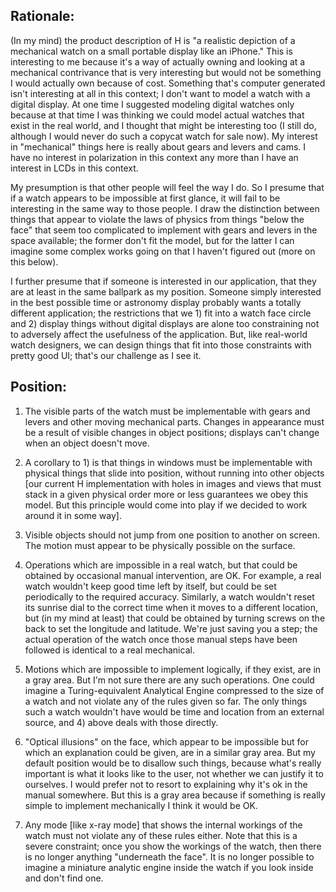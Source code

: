 ## Rationale:

(In my mind) the product description of H is "a realistic depiction of
a mechanical watch on a small portable display like an iPhone."  This
is interesting to me because it's a way of actually owning and looking
at a mechanical contrivance that is very interesting but would not be
something I would actually own because of cost.  Something that's
computer generated isn't interesting at all in this context; I don't
want to model a watch with a digital display.  At one time I suggested
modeling digital watches only because at that time I was thinking we
could model actual watches that exist in the real world, and I thought
that might be interesting too (I still do, although I would never do
such a copycat watch for sale now).  My interest in "mechanical"
things here is really about gears and levers and cams.  I have no
interest in polarization in this context any more than I have an
interest in LCDs in this context.

My presumption is that other people will feel the way I do.  So I
presume that if a watch appears to be impossible at first glance, it
will fail to be interesting in the same way to those people.  I draw
the distinction between things that appear to violate the laws of
physics from things "below the face" that seem too complicated to
implement with gears and levers in the space available; the former
don't fit the model, but for the latter I can imagine some complex
works going on that I haven't figured out (more on this below).

I further presume that if someone is interested in our application,
that they are at least in the same ballpark as my position.  Someone
simply interested in the best possible time or astronomy display
probably wants a totally different application; the restrictions that
we 1) fit into a watch face circle and 2) display things without
digital displays are alone too constraining not to adversely affect
the usefulness of the application.  But, like real-world watch
designers, we can design things that fit into those constraints with
pretty good UI; that's our challenge as I see it.

## Position:


1. The visible parts of the watch must be implementable with gears and
   levers and other moving mechanical parts.  Changes in appearance must
   be a result of visible changes in object positions; displays can't
   change when an object doesn't move.

2. A corollary to 1) is that things in windows must be implementable
   with physical things that slide into position, without running into
   other objects [our current H implementation with holes in images and
   views that must stack in a given physical order more or less
   guarantees we obey this model.  But this principle would come into
   play if we decided to work around it in some way].

3. Visible objects should not jump from one position to another on
   screen.  The motion must appear to be physically possible on the
   surface.

4. Operations which are impossible in a real watch, but that could be
   obtained by occasional manual intervention, are OK.  For example, a
   real watch wouldn't keep good time left by itself, but could be set
   periodically to the required accuracy.  Similarly, a watch wouldn't
   reset its sunrise dial to the correct time when it moves to a
   different location, but (in my mind at least) that could be obtained
   by turning screws on the back to set the longitude and latitude.
   We're just saving you a step; the actual operation of the watch once
   those manual steps have been followed is identical to a real
   mechanical.

5. Motions which are impossible to implement logically, if they exist,
   are in a gray area.  But I'm not sure there are any such operations.
   One could imagine a Turing-equivalent Analytical Engine compressed to
   the size of a watch and not violate any of the rules given so far.
   The only things such a watch wouldn't have would be time and location
   from an external source, and 4) above deals with those directly.

6. "Optical illusions" on the face, which appear to be impossible but
   for which an explanation could be given, are in a similar gray area.
   But my default position would be to disallow such things, because
   what's really important is what it looks like to the user, not whether
   we can justify it to ourselves.  I would prefer not to resort to
   explaining why it's ok in the manual somewhere.  But this is a gray
   area because if something is really simple to implement mechanically I
   think it would be OK.

7. Any mode [like x-ray mode] that shows the internal workings of the
   watch must not violate any of these rules either.  Note that this is a
   severe constraint; once you show the workings of the watch, then there
   is no longer anything "underneath the face".  It is no longer possible
   to imagine a miniature analytic engine inside the watch if you look
   inside and don't find one.
